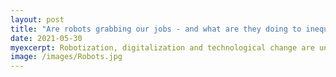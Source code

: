 ```yaml
---
layout: post
title: "Are robots grabbing our jobs - and what are they doing to inequality?"
date: 2021-05-30
myexcerpt: Robotization, digitalization and technological change are unstoppable by now. It is still unclear how these technological improvements will affect labor markets, and especially the poor. Are they a potential to reduce inequality - or a threat further exacerbating already existing gaps?  
image: /images/Robots.jpg
---
```

